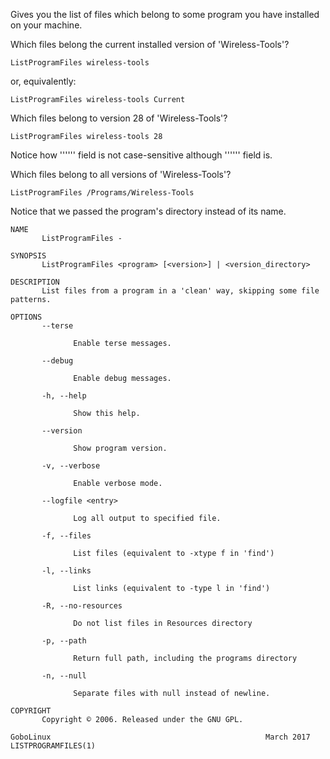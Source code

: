 Gives you the list of files which belong to some program you have installed on your machine.

Which files belong the current installed version of
'Wireless-Tools'?

	ListProgramFiles wireless-tools

or, equivalently: 

	ListProgramFiles wireless-tools Current

Which files belong to version 28 of 'Wireless-Tools'?

	ListProgramFiles wireless-tools 28

Notice how '''<program>''' field is not case-sensitive although '''<version>''' field is. 
 
Which files belong to all versions of 'Wireless-Tools'?

	ListProgramFiles /Programs/Wireless-Tools

Notice that we passed the program's directory instead of its name. 

```
NAME
       ListProgramFiles -

SYNOPSIS
       ListProgramFiles <program> [<version>] | <version_directory>

DESCRIPTION
       List files from a program in a 'clean' way, skipping some file patterns.

OPTIONS
       --terse

              Enable terse messages.

       --debug

              Enable debug messages.

       -h, --help

              Show this help.

       --version

              Show program version.

       -v, --verbose

              Enable verbose mode.

       --logfile <entry>

              Log all output to specified file.

       -f, --files

              List files (equivalent to -xtype f in 'find')

       -l, --links

              List links (equivalent to -type l in 'find')

       -R, --no-resources

              Do not list files in Resources directory

       -p, --path

              Return full path, including the programs directory

       -n, --null

              Separate files with null instead of newline.

COPYRIGHT
       Copyright © 2006. Released under the GNU GPL.

GoboLinux                                                March 2017                                      LISTPROGRAMFILES(1)
```
